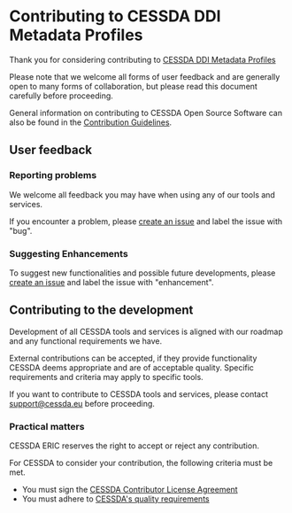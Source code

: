 # Contributing to CESSDA DDI Metadata Profiles

Thank you for considering contributing to [CESSDA DDI Metadata Profiles](https://github.com/cessda/cessda.metadata.profiles)

Please note that we welcome all forms of user feedback and are generally open to many forms of collaboration,
but please read this document carefully before proceeding.

General information on contributing to CESSDA Open Source Software can also be found in the
[Contribution Guidelines](https://github.com/cessda/cessda.guidelines.public/blob/main/CONTRIBUTING.md).

## User feedback

### Reporting problems

We welcome all feedback you may have when using any of our tools and services.

If you encounter a problem, please [create an issue](https://github.com/cessda/cessda.metadata.profiles/issues/new) and label the issue with "bug".

### Suggesting Enhancements

To suggest new functionalities and possible future developments,
please [create an issue](https://github.com/cessda/cessda.metadata.profiles/issues/new) and label the issue with "enhancement".

## Contributing to the development

Development of all CESSDA tools and services is aligned with our roadmap and any functional requirements we have.

External contributions can be accepted, if they provide functionality CESSDA deems appropriate and are of acceptable quality.
Specific requirements and criteria may apply to specific tools.

If you want to contribute to CESSDA tools and services, please contact support@cessda.eu before proceeding.

### Practical matters

CESSDA ERIC reserves the right to accept or reject any contribution.

For CESSDA to consider your contribution, the following criteria must be met.

* You must sign the [CESSDA Contributor License Agreement](https://docs.google.com/forms/d/e/1FAIpQLSfS2sOjZ2Ax5nIhvONY5E1yVsDgMkNzl0yw2TbMTA-5MYdCXQ/viewform?usp=sf_link)
* You must adhere to [CESSDA's quality requirements](https://docs.tech.cessda.eu/software/requirements.html)
